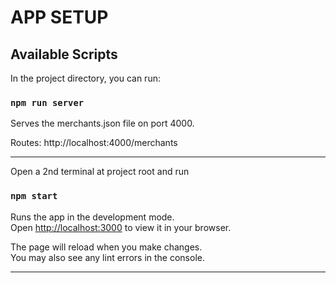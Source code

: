 # APP SETUP

## Available Scripts

In the project directory, you can run:

### `npm run server`

Serves the merchants.json file on port 4000.

Routes: http://localhost:4000/merchants

---

Open a 2nd terminal at project root and run

### `npm start`

Runs the app in the development mode.\
Open [http://localhost:3000](http://localhost:3000) to view it in your browser.

The page will reload when you make changes.\
You may also see any lint errors in the console.

---
